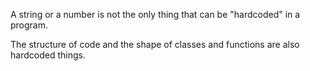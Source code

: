 A string or a number is not the only thing that can be "hardcoded" in a program.

The structure of code and the shape of classes and functions are also hardcoded things.
